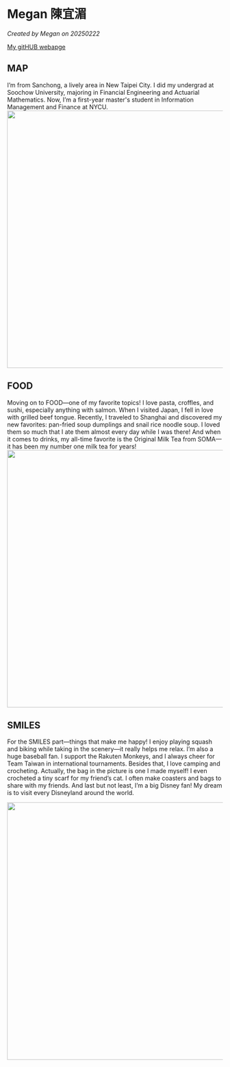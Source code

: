 
# Megan 陳宜湄

*Created by Megan on 20250222*

[My gitHUB webapge](https://11mei.github.io) 

## MAP
I’m from Sanchong, a lively area in New Taipei City. I did my undergrad at Soochow University, majoring in Financial Engineering and Actuarial Mathematics. Now, I’m a first-year master's student in Information Management and Finance at NYCU.
<img width="600" src="https://github.com/user-attachments/assets/7f140e23-b766-4880-ad18-60959e6f62a9" />


## FOOD
Moving on to FOOD—one of my favorite topics! I love pasta, croffles, and sushi, especially anything with salmon. When I visited Japan, I fell in love with grilled beef tongue. Recently, I traveled to Shanghai and discovered my new favorites: pan-fried soup dumplings and snail rice noodle soup. I loved them so much that I ate them almost every day while I was there! And when it comes to drinks, my all-time favorite is the Original Milk Tea from SOMA—it has been my number one milk tea for years!
<img width="600" src="https://github.com/user-attachments/assets/e9c3418d-2685-48cb-a9f8-2161c55ca451" />

## SMILES
For the SMILES part—things that make me happy! I enjoy playing squash and biking while taking in the scenery—it really helps me relax. I’m also a huge baseball fan. I support the Rakuten Monkeys, and I always cheer for Team Taiwan in international tournaments. Besides that, I love camping and crocheting. Actually, the bag in the picture is one I made myself! I even crocheted a tiny scarf for my friend’s cat. I often make coasters and bags to share with my friends. And last but not least, I’m a big Disney fan! My dream is to visit every Disneyland around the world.

<img width="600" src="https://github.com/user-attachments/assets/9fd0910a-a61a-4574-aa3b-fd157c9c640b" />

